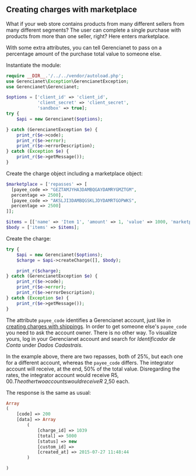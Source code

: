 ## Creating charges with marketplace

What if your web store contains products from many different sellers from many different segments? The user can complete a single purchase with products from more than one seller, right? Here enters marketplace.

With some extra attributes, you can tell Gerencianet to pass on a percentage amount of the purchase total value to someone else.

Instantiate the module:

```php
require __DIR__.'/../../vendor/autoload.php';
use Gerencianet\Exception\GerencianetException;
use Gerencianet\Gerencianet;

$options = ['client_id' => 'client_id',
            'client_secret' => 'client_secret',
            'sandbox' => true];
try {
    $api = new Gerencianet($options);

} catch (GerencianetException $e) {
    print_r($e->code);
    print_r($e->error);
    print_r($e->errorDescription);
} catch (Exception $e) {
    print_r($e->getMessage());
}
```

Create the charge object including a marketplace object:

```php
$marketplace = ['repasses' => [
  [payee_code => "GEZTAMJYHA3DAMBQGAYDAMRYGMZTGM",
  percentage => 2500],
  [payee_code => "AKSLJI3DAMBQGSKLJDYDAMRTGOPWKS",
  percentage => 2500]
]];

$items = [['name' => 'Item 1', 'amount' => 1, 'value' => 1000, 'marketplace' => $marketplace] ];
$body = ['items' => $items];

```

Create the charge:

```php
try {
    $api = new Gerencianet($options);
    $charge = $api->createCharge([], $body);

    print_r($charge);
} catch (GerencianetException $e) {
    print_r($e->code);
    print_r($e->error);
    print_r($e->errorDescription);
} catch (Exception $e) {
    print_r($e->getMessage());
}

```

The attribute `payee_code` identifies a Gerencianet account, just like in [creating charges with shippings](/docs/CHARGE.md). In order to get someone else's `payee_code` you need to ask the account owner. There is no other way. To visualize yours, log in your Gerencianet account and search for *Identificador de Conta* under *Dados Cadastrais*.

In the example above, there are two repasses, both of 25%, but each one for a different account, whereas the `payee_code` differs. The integrator account will receive, at the end, 50% of the total value. Disregarding the rates, the integrator account would receive R$5,00. The other two accounts would receive R$ 2,50 each.

The response is the same as usual:

```php
Array
(
    [code] => 200
    [data] => Array
        (
            [charge_id] => 1039
            [total] => 5000
            [status] => new
            [custom_id] =>
            [created_at] => 2015-07-27 11:48:44
        )

)
```
